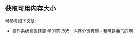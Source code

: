 获取可用内存大小
---------------

可参考如下文章:

- [操作系统真象还原 学习笔记05--内存分页机制 - 我可是会飞的啊](https://www.kn0sky.com/?p=44#%E5%AE%9E%E7%8E%B0%E8%8E%B7%E5%8F%96%E7%89%A9%E7%90%86%E5%86%85%E5%AD%98%E5%AE%B9%E9%87%8F)